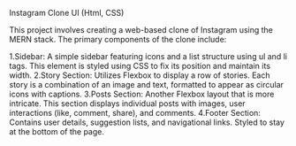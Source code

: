 Instagram Clone UI (Html, CSS)

This project involves creating a web-based clone of Instagram using the MERN stack. The primary components of the clone include:

1.Sidebar: A simple sidebar featuring icons and a list structure using ul and li tags. This element is styled using CSS to fix its position and maintain its width.
2.Story Section: Utilizes Flexbox to display a row of stories. Each story is a combination of an image and text, formatted to appear as circular icons with captions.
3.Posts Section: Another Flexbox layout that is more intricate. This section displays individual posts with images, user interactions (like, comment, share), and comments.
4.Footer Section: Contains user details, suggestion lists, and navigational links. Styled to stay at the bottom of the page.
